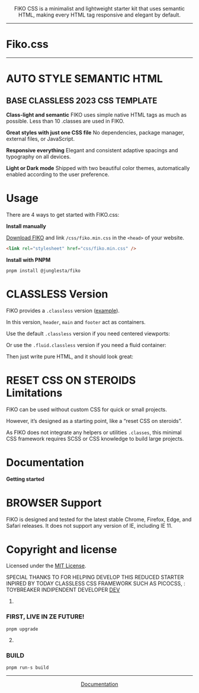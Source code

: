 

<p align="center">
 FIKO CSS is a minimalist and lightweight starter kit that uses semantic HTML, making every HTML tag responsive and elegant by default.
</p>

---

# Fiko.css
---
# AUTO STYLE SEMANTIC HTML

## BASE CLASSLESS 2023 CSS TEMPLATE

**Class-light and semantic**
FIKO uses simple native HTML tags as much as possible. Less than 10 .classes are used in FIKO.

**Great styles with just one CSS file**
No dependencies, package manager, external files, or JavaScript.

**Responsive everything**
Elegant and consistent adaptive spacings and typography on all devices.

**Light or Dark mode**
Shipped with two beautiful color themes, automatically enabled according to the user preference.

# Usage

There are 4 ways to get started with FIKO.css:

**Install manually**

[Download FIKO](https://github.com/junglesta/fiko/fiko.zip) and link `/css/fiko.min.css` in the `<head>` of your website.

```html
<link rel="stylesheet" href="css/fiko.min.css" />
```

**Install with PNPM**

```shell
pnpm install @junglesta/fiko
```

# CLASSLESS Version

FIKO provides a `.classless` version ([example](https://FIKOcss.com/examples/classless)).

In this version, `header`, `main` and `footer` act as containers.

Use the default `.classless` version if you need centered viewports:

Or use the `.fluid.classless` version if you need a fluid container:

Then just write pure HTML, and it should look great:


# RESET CSS ON STEROIDS Limitations

FIKO can be used without custom CSS for quick or small projects. 

However, it’s designed as a starting point, like a “reset CSS on steroids”. 

As FIKO does not integrate any helpers or utilities `.classes`, this minimal CSS framework requires SCSS or CSS knowledge to build large projects.

# Documentation

**Getting started**

# BROWSER Support

FIKO is designed and tested for the latest stable Chrome, Firefox, Edge, and Safari releases. It does not support any version of IE, including IE 11.

# Copyright and license

Licensed under the [MIT License](https://github.com/junglesta/fiko/blob/master/LICENSE.md).

SPECIAL THANKS TO FOR HELPING DEVELOP THIS REDUCED STARTER INPIRED BY TODAY CLASSLESS CSS FRAMEWORK SUCH AS PICOCSS, : TOYBREAKER INDIPENDENT DEVELOPER [DEV](https://github.com/toybreaker/)

1.

### FIRST, LIVE IN ZE FUTURE!

```pnpm upgrade```

2.

###  BUILD

```pnpm run-s build```

----
<p align="center">
  <a href="https://fiko.rokma.rocks">Documentation</a>
</p>